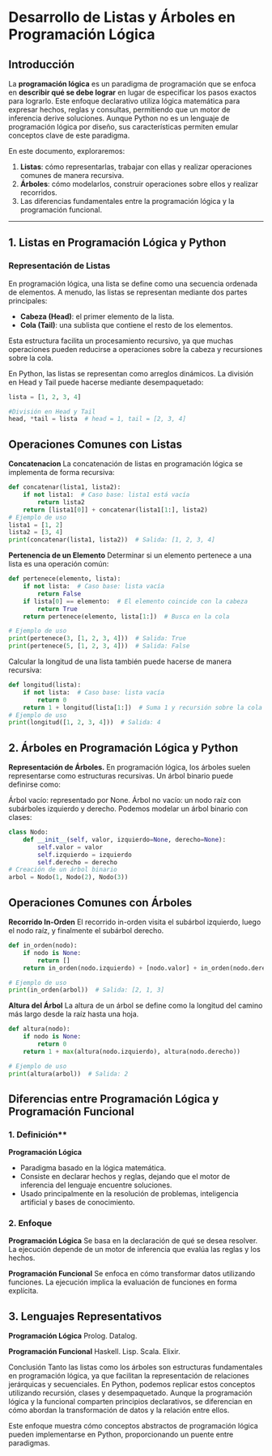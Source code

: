 # Desarrollo de Listas y Árboles en Programación Lógica

## Introducción

La **programación lógica** es un paradigma de programación que se enfoca en **describir qué se debe lograr** en lugar de especificar los pasos exactos para lograrlo. Este enfoque declarativo utiliza lógica matemática para expresar hechos, reglas y consultas, permitiendo que un motor de inferencia derive soluciones. Aunque Python no es un lenguaje de programación lógica por diseño, sus características permiten emular conceptos clave de este paradigma.

En este documento, exploraremos:

1. **Listas**: cómo representarlas, trabajar con ellas y realizar operaciones comunes de manera recursiva.
2. **Árboles**: cómo modelarlos, construir operaciones sobre ellos y realizar recorridos.
3. Las diferencias fundamentales entre la programación lógica y la programación funcional.

---

## 1. Listas en Programación Lógica y Python

### Representación de Listas

En programación lógica, una lista se define como una secuencia ordenada de elementos. A menudo, las listas se representan mediante dos partes principales:

- **Cabeza (Head)**: el primer elemento de la lista.
- **Cola (Tail)**: una sublista que contiene el resto de los elementos.

Esta estructura facilita un procesamiento recursivo, ya que muchas operaciones pueden reducirse a operaciones sobre la cabeza y recursiones sobre la cola.

En Python, las listas se representan como arreglos dinámicos. La división en Head y Tail puede hacerse mediante desempaquetado:

```python
lista = [1, 2, 3, 4]

#División en Head y Tail
head, *tail = lista  # head = 1, tail = [2, 3, 4]
```

## Operaciones Comunes con Listas
**Concatenacion** 
La concatenación de listas en programación lógica se implementa de forma recursiva:
```python
def concatenar(lista1, lista2):
    if not lista1:  # Caso base: lista1 está vacía
        return lista2
    return [lista1[0]] + concatenar(lista1[1:], lista2)
# Ejemplo de uso
lista1 = [1, 2]
lista2 = [3, 4]
print(concatenar(lista1, lista2))  # Salida: [1, 2, 3, 4]
```

**Pertenencia de un Elemento**
Determinar si un elemento pertenece a una lista es una operación común:

```python
def pertenece(elemento, lista):
    if not lista:  # Caso base: lista vacía
        return False
    if lista[0] == elemento:  # El elemento coincide con la cabeza
        return True
    return pertenece(elemento, lista[1:])  # Busca en la cola

# Ejemplo de uso
print(pertenece(3, [1, 2, 3, 4]))  # Salida: True
print(pertenece(5, [1, 2, 3, 4]))  # Salida: False
```

Calcular la longitud de una lista también puede hacerse de manera recursiva:

```python
def longitud(lista):
    if not lista:  # Caso base: lista vacía
        return 0
    return 1 + longitud(lista[1:])  # Suma 1 y recursión sobre la cola
# Ejemplo de uso
print(longitud([1, 2, 3, 4]))  # Salida: 4
```

## 2. Árboles en Programación Lógica y Python

**Representación de Árboles.**
En programación lógica, los árboles suelen representarse como estructuras recursivas. Un árbol binario puede definirse como:

Árbol vacío: representado por None.
Árbol no vacío: un nodo raíz con subárboles izquierdo y derecho.
Podemos modelar un árbol binario con clases:

```python
class Nodo:
    def __init__(self, valor, izquierdo=None, derecho=None):
        self.valor = valor
        self.izquierdo = izquierdo
        self.derecho = derecho
# Creación de un árbol binario
arbol = Nodo(1, Nodo(2), Nodo(3))
```

## Operaciones Comunes con Árboles
**Recorrido In-Orden**
El recorrido in-orden visita el subárbol izquierdo, luego el nodo raíz, y finalmente el subárbol derecho.

```python
def in_orden(nodo):
    if nodo is None:
        return []
    return in_orden(nodo.izquierdo) + [nodo.valor] + in_orden(nodo.derecho)

# Ejemplo de uso
print(in_orden(arbol))  # Salida: [2, 1, 3]
```
**Altura del Árbol**
La altura de un árbol se define como la longitud del camino más largo desde la raíz hasta una hoja.

```python
def altura(nodo):
    if nodo is None:
        return 0
    return 1 + max(altura(nodo.izquierdo), altura(nodo.derecho))

# Ejemplo de uso
print(altura(arbol))  # Salida: 2
```
## Diferencias entre Programación Lógica y Programación Funcional


### 1. Definición**

**Programación Lógica**
- Paradigma basado en la lógica matemática.
- Consiste en declarar hechos y reglas, dejando que el motor de inferencia del lenguaje encuentre soluciones.
- Usado principalmente en la resolución de problemas, inteligencia artificial y bases de conocimiento.

### 2. Enfoque
**Programación Lógica**
Se basa en la declaración de qué se desea resolver.
La ejecución depende de un motor de inferencia que evalúa las reglas y los hechos.

**Programación Funcional**
Se enfoca en cómo transformar datos utilizando funciones.
La ejecución implica la evaluación de funciones en forma explícita.

## 3. Lenguajes Representativos
**Programación Lógica**
Prolog.
Datalog.

**Programación Funcional**
Haskell.
Lisp.
Scala.
Elixir.

Conclusión
Tanto las listas como los árboles son estructuras fundamentales en programación lógica, ya que facilitan la representación de relaciones jerárquicas y secuenciales. En Python, podemos replicar estos conceptos utilizando recursión, clases y desempaquetado. Aunque la programación lógica y la funcional comparten principios declarativos, se diferencian en cómo abordan la transformación de datos y la relación entre ellos.

Este enfoque muestra cómo conceptos abstractos de programación lógica pueden implementarse en Python, proporcionando un puente entre paradigmas.